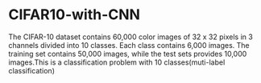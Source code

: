# CIFAR10-with-CNN
The CIFAR-10 dataset contains 60,000 color images of 32 x 32 pixels in 3 channels divided into 10 classes. Each class contains 6,000 images. The training set contains 50,000 images, while the test sets provides 10,000 images.This is a classification problem with 10 classes(muti-label classification)

